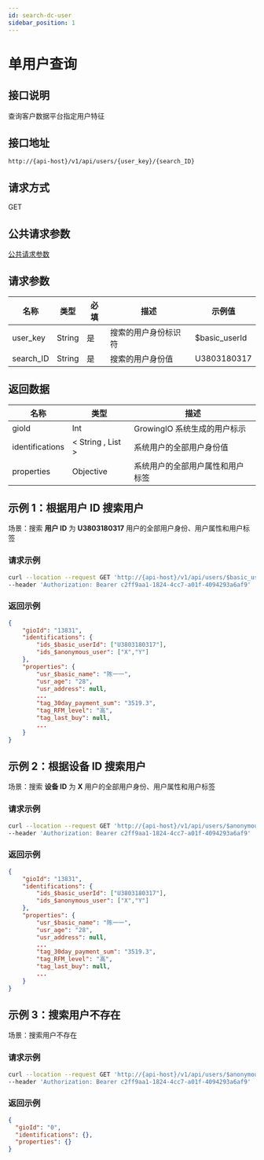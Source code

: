```yaml
---
id: search-dc-user
sidebar_position: 1
---
```


# 单用户查询

## 接口说明

查询客户数据平台指定用户特征

## 接口地址

```
http://{api-host}/v1/api/users/{user_key}/{search_ID}
```

## 请求方式

GET

## 公共请求参数

[公共请求参数](../../open-api#公共请求参数)

## 请求参数

| 名称      | 类型   | 必填 | 描述                 | 示例值        |
| --------- | ------ | ---- | -------------------- | ------------- |
| user_key  | String | 是   | 搜索的用户身份标识符 | $basic_userId |
| search_ID | String | 是   | 搜索的用户身份值     | U3803180317   |

## 返回数据

| 名称            | 类型              | 描述                             |
| --------------- | ----------------- | -------------------------------- |
| gioId           | Int               | GrowingIO 系统生成的用户标示     |
| identifications | < String , List > | 系统用户的全部用户身份值         |
| properties      | Objective         | 系统用户的全部用户属性和用户标签 |

## 示例 1：根据用户 ID 搜索用户

场景：搜索 **用户 ID** 为 **U3803180317** 用户的全部用户身份、用户属性和用户标签

### 请求示例

```bash
curl --location --request GET 'http://{api-host}/v1/api/users/$basic_userId/U3803180317'
--header 'Authorization: Bearer c2ff9aa1-1824-4cc7-a01f-4094293a6af9'
```

### 返回示例

```json
{
    "gioId": "13831",
    "identifications": {
        "ids_$basic_userId": ["U3803180317"],
        "ids_$anonymous_user": ["X","Y"]
    },
    "properties": {
        "usr_$basic_name": "陈一一",
        "usr_age": "28",
        "usr_address": null,
        ...
        "tag_30day_payment_sum": "3519.3",
        "tag_RFM_level": "高",
        "tag_last_buy": null,
        ...
    }
}
```

## 示例 2：根据设备 ID 搜索用户

场景：搜索 **设备 ID** 为 **X** 用户的全部用户身份、用户属性和用户标签

### 请求示例

```bash
curl --location --request GET 'http://{api-host}/v1/api/users/$anonymous_user/X'
--header 'Authorization: Bearer c2ff9aa1-1824-4cc7-a01f-4094293a6af9'
```

### 返回示例

```json
{
    "gioId": "13831",
    "identifications": {
        "ids_$basic_userId": ["U3803180317"],
        "ids_$anonymous_user": ["X","Y"]
    },
    "properties": {
        "usr_$basic_name": "陈一一",
        "usr_age": "28",
        "usr_address": null,
        ...
        "tag_30day_payment_sum": "3519.3",
        "tag_RFM_level": "高",
        "tag_last_buy": null,
        ...
    }
}
```

## 示例 3：搜索用户不存在

场景：搜索用户不存在

### 请求示例

```bash
curl --location --request GET 'http://{api-host}/v1/api/users/$anonymous_user/Z'
--header 'Authorization: Bearer c2ff9aa1-1824-4cc7-a01f-4094293a6af9'
```

### 返回示例

```json
{
  "gioId": "0",
  "identifications": {},
  "properties": {}
}
```
